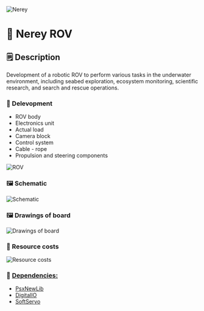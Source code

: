 ![Nerey](https://github.com/user-attachments/assets/effc6947-d1ef-42bc-8c28-919f9c01553d)

# 🚤 Nerey ROV

## 🗒 Description
Development of a robotic ROV to perform various tasks in the underwater environment, including seabed exploration, ecosystem monitoring, scientific research, and search and rescue operations.

### 📑 Delevopment
* ROV body
* Electronics unit
* Actual load
* Camera block
* Control system
* Cable - rope
* Propulsion and steering components

![ROV](https://github.com/user-attachments/assets/d72040e1-913c-47f5-8d34-cff7aee9ed3a)

### 🖼 Schematic
![Schematic](https://github.com/user-attachments/assets/e270af2c-6f6a-4270-bafc-b7785c1e34ed)

### 🖼 Drawings of board
![Drawings of board](https://github.com/user-attachments/assets/8484fff8-9bd3-4981-abd4-018c693504ff)

### 📑 Resource costs

![Resource costs](https://github.com/user-attachments/assets/77230938-04ce-48a4-9769-2aef951e9459)

### 🛐 [Dependencies:](https://www.arduino.cc/en/software)
* [PsxNewLib](https://github.com/SukkoPera/PsxNewLib)
* [DigitalIO](https://github.com/greiman/DigitalIO) 
* [SoftServo](https://github.com/GyverLibs/SoftServo) 
